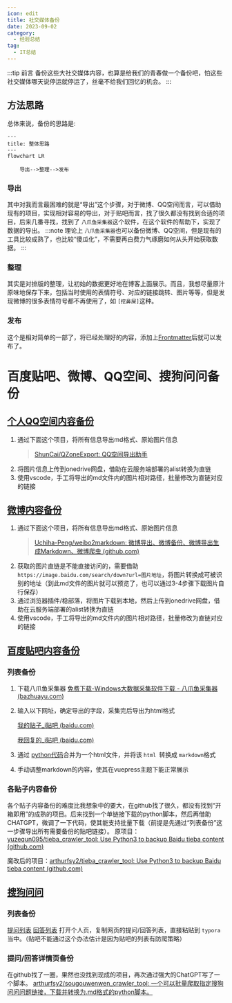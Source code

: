 ```yaml
---
icon: edit
title: 社交媒体备份
date: 2023-09-02
category:
  - 经验总结
tag:
  - IT总结
---
```

:::tip 前言
备份这些大社交媒体内容，也算是给我们的青春做一个备份吧，怕这些社交媒体哪天说停运就停运了，丝毫不给我们回忆的机会。
:::

## 方法思路

总体来说，备份的思路是:

```mermaid
---
title: 整体思路
---
flowchart LR

    导出-->整理-->发布

```

### 导出

其中对我而言最困难的就是“导出”这个步骤，对于微博、QQ空间而言，可以借助现有的项目，实现相对容易的导出，对于贴吧而言，找了很久都没有找到合适的项目，后来几番寻找，找到了 `八爪鱼采集器`这个软件，在这个软件的帮助下，实现了数据的导出。
:::note
理论上 `八爪鱼采集器`也可以备份微博、QQ空间，但是现有的工具比较成熟了，也比较“傻瓜化”，不需要再白费力气琢磨如何从头开始获取数据。
:::

### 整理

其实是对排版的整理，让初始的数据更好地在博客上面展示。而且，我想尽量原汁原味地保存下来，包括当时使用的表情符号、对应的链接跳转、图片等等，但是发现微博的很多表情符号都不再使用了，如 `[挖鼻屎]`这种。

### 发布

这个是相对简单的一部了，将已经处理好的内容，添加上[Frontmatter](https://theme-hope.vuejs.press/zh/config/frontmatter/info.html)后就可以发布了。

# 百度贴吧、微博、QQ空间、搜狗问问备份

## [个人QQ空间内容备份](/Arthur/Qzone)

1. 通过下面这个项目，将所有信息导出md格式、原始图片信息
   > [ShunCai/QZoneExport: QQ空间导出助手](https://github.com/ShunCai/QZoneExport.html)
   >
2. 将图片信息上传到onedrive网盘，借助在云服务端部署的alist转换为直链
3. 使用vscode，手工将导出的md文件内的图片相对路径，批量修改为直链对应的链接

## [微博内容备份](/Arthur/Weibo)

1. 通过下面这个项目，将所有信息导出md格式、原始图片信息
   > [Uchiha-Peng/weibo2markdown: 微博导出、微博备份、微博导出生成Markdown、微博爬虫 (github.com)](https://github.com/Uchiha-Peng/weibo2markdown)
   >
2. 获取的图片直链是不能直接访问的，需要借助 `https://image.baidu.com/search/down?url=图片地址`，将图片转换成可被识别的地址（到此md文件的图片就可以预览了，也可以通过3-4步骤下载图片自行保存）
3. 通过浏览器插件/稳部落，将图片下载到本地，然后上传到onedrive网盘，借助在云服务端部署的alist转换为直链
4. 使用vscode，手工将导出的md文件内的图片相对路径，批量修改为直链对应的链接

## [百度贴吧内容备份](/Arthur/Tieba)

### 列表备份

1. 下载八爪鱼采集器
   [免费下载-Windows大数据采集软件下载 - 八爪鱼采集器 (bazhuayu.com)](https://www.bazhuayu.com/download/windows)
2. 输入以下网址，确定导出的字段，采集完后导出为html格式

   [我的贴子_i贴吧 (baidu.com)](https://tieba.baidu.com/i/i/my_tie)

   [我回复的_i贴吧 (baidu.com)](https://tieba.baidu.com/i/i/my_reply)
3. 通过 [python代码](/经验总结/IT总结/实用工具汇总.html#html合并后转换为markdown)合并为一个html文件，并将该 `html `转换成 `markdown`格式
4. 手动调整markdown的内容，使其在vuepress主题下能正常展示

### 各贴子内容备份

各个贴子内容备份的难度比我想象中的要大，在github找了很久，都没有找到“开箱即用”的成熟的项目。后来找到一个单链接下载的python脚本，然后再借助CHATGPT，微调了一下代码，使其能支持批量下载（前提是先通过“列表备份”这一步骤导出所有需要备份的贴吧链接）。
原项目：[yuzequn095/tieba_crawler_tool: Use Python3 to backup Baidu tieba content (github.com)](https://github.com/yuzequn095/tieba_crawler_tool/)

魔改后的项目：[arthurfsy2/tieba_crawler_tool: Use Python3 to backup Baidu tieba content (github.com)](https://github.com/arthurfsy2/tieba_crawler_tool)



## [搜狗问问](/Arthur/搜狗问问)

### 列表备份

[提问列表](/Arthur/搜狗问问/我的提问/list)
[回答列表](/Arthur/搜狗问问/我的回答/list)
打开个人页，复制网页的提问/回答列表，直接粘贴到 `typora`当中。（贴吧不能通过这个办法估计是因为贴吧的列表有防爬策略）

### 提问/回答详情页备份

在github找了一圈，果然也没找到现成的项目，再次通过强大的ChatGPT写了一个脚本。
[arthurfsy2/sougouwenwen_crawler_tool: 一个可以批量爬取指定搜狗问问问题链接，下载并转换为.md格式的python脚本。](https://github.com/arthurfsy2/sougouwenwen_crawler_tool)
